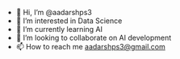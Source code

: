- 👋 Hi, I’m @aadarshps3
- 👀 I’m interested in Data Science
- 🌱 I’m currently learning AI
- 💞️ I’m looking to collaborate on AI development
- 📫 How to reach me aadarshps3@gmail.com

<!---
aadarshps3/aadarshps3 is a ✨ special ✨ repository because its `README.md` (this file) appears on your GitHub profile.
You can click the Preview link to take a look at your changes.
--->
